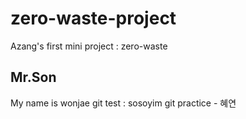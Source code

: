 # zero-waste-project
Azang's first mini project : zero-waste

## Mr.Son

My name is wonjae
git test : sosoyim
git practice - 혜연
